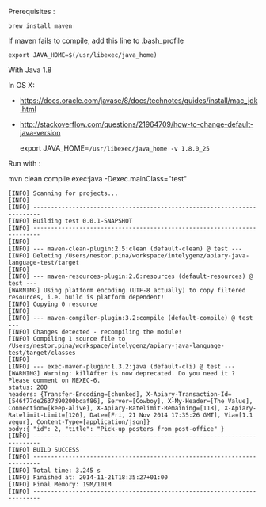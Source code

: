 Prerequisites :

```
brew install maven
```

If maven fails to compile, add this line to .bash_profile
```
export JAVA_HOME=$(/usr/libexec/java_home)
```

With Java 1.8

In OS X:
- https://docs.oracle.com/javase/8/docs/technotes/guides/install/mac_jdk.html
- http://stackoverflow.com/questions/21964709/how-to-change-default-java-version

    export JAVA_HOME=`/usr/libexec/java_home -v 1.8.0_25`

Run with :

mvn clean compile exec:java -Dexec.mainClass="test"

```
[INFO] Scanning for projects...
[INFO]
[INFO] ------------------------------------------------------------------------
[INFO] Building test 0.0.1-SNAPSHOT
[INFO] ------------------------------------------------------------------------
[INFO]
[INFO] --- maven-clean-plugin:2.5:clean (default-clean) @ test ---
[INFO] Deleting /Users/nestor.pina/workspace/intelygenz/apiary-java-language-test/target
[INFO]
[INFO] --- maven-resources-plugin:2.6:resources (default-resources) @ test ---
[WARNING] Using platform encoding (UTF-8 actually) to copy filtered resources, i.e. build is platform dependent!
[INFO] Copying 0 resource
[INFO]
[INFO] --- maven-compiler-plugin:3.2:compile (default-compile) @ test ---
[INFO] Changes detected - recompiling the module!
[INFO] Compiling 1 source file to /Users/nestor.pina/workspace/intelygenz/apiary-java-language-test/target/classes
[INFO]
[INFO] --- exec-maven-plugin:1.3.2:java (default-cli) @ test ---
[WARNING] Warning: killAfter is now deprecated. Do you need it ? Please comment on MEXEC-6.
status: 200
headers: {Transfer-Encoding=[chunked], X-Apiary-Transaction-Id=[546f77de2637d90200bdaf86], Server=[Cowboy], X-My-Header=[The Value], Connection=[keep-alive], X-Apiary-Ratelimit-Remaining=[118], X-Apiary-Ratelimit-Limit=[120], Date=[Fri, 21 Nov 2014 17:35:26 GMT], Via=[1.1 vegur], Content-Type=[application/json]}
body:{ "id": 2, "title": "Pick-up posters from post-office" }
[INFO] ------------------------------------------------------------------------
[INFO] BUILD SUCCESS
[INFO] ------------------------------------------------------------------------
[INFO] Total time: 3.245 s
[INFO] Finished at: 2014-11-21T18:35:27+01:00
[INFO] Final Memory: 19M/101M
[INFO] ------------------------------------------------------------------------
```
